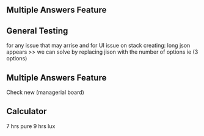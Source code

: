 ## Multiple Answers Feature
General Testing
---------------
for any issue that may arrise
and for UI issue on stack creating: long json appears >> we can solve by replacing jison with the number of options ie (3 options)

## Multiple Answers Feature
Check new (managerial  board)

## Calculator
7 hrs pure
9 hrs lux